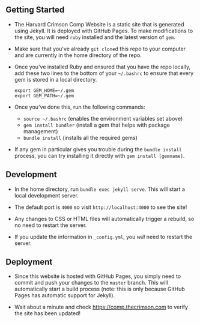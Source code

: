 ## Getting Started

* The Harvard Crimson Comp Website is a static site that is generated using Jekyll. It is deployed with GitHub Pages. To make modifications to the site, you will need `ruby` installed and the latest version of `gem`.

* Make sure that you've already `git clone`d this repo to your computer and are currently in the home directory of the repo.

* Once you've installed Ruby and ensured that you have the repo locally, add these two lines to the bottom of your `~/.bashrc` to ensure that every gem is stored in a local directory.
    ```
    export GEM_HOME=~/.gem
    export GEM_PATH=~/.gem
    ```

* Once you've done this, run the following commands:
    - `source ~/.bashrc` (enables the environment variables set above)
    - `gem install bundler` (install a gem that helps with package management)
    - `bundle install` (installs all the required gems)

* If any gem in particular gives you trouble during the `bundle install` process, you can try installing it directly with `gem install [gemname]`.

## Development
* In the home directory, run `bundle exec jekyll serve`. This will start a local development server.

* The default port is `4000` so visit `http://localhost:4000` to see the site!

* Any changes to CSS or HTML files will automatically trigger a rebuild, so no need to restart the server.

* If you update the information in `_config.yml`, you _will_ need to restart the server.

## Deployment
* Since this website is hosted with GitHub Pages, you simply need to commit and push your changes to the `master` branch. This will automatically start a build process (note: this is only because GitHub Pages has automatic support for Jekyll).

* Wait about a minute and check <https://comp.thecrimson.com> to verify the site has been updated!